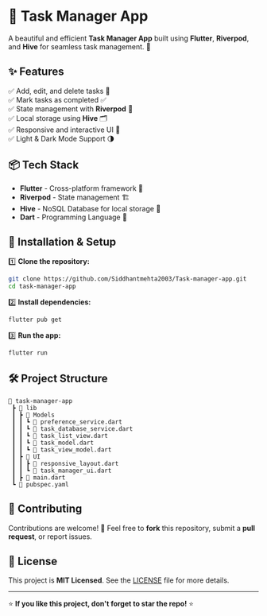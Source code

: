 # 📌 Task Manager App

A beautiful and efficient **Task Manager App** built using **Flutter**, **Riverpod**, and **Hive** for seamless task management. 🚀


## ✨ Features

✅ Add, edit, and delete tasks 📝  
✅ Mark tasks as completed ✅  
✅ State management with **Riverpod** 🔄  
✅ Local storage using **Hive** 🗂  
✅ Responsive and interactive UI 🎨  
✅ Light & Dark Mode Support 🌗  

## 📦 Tech Stack

- **Flutter** - Cross-platform framework 📱
- **Riverpod** - State management 🏗
- **Hive** - NoSQL Database for local storage 📂
- **Dart** - Programming Language 🚀

## 🚀 Installation & Setup

1️⃣ **Clone the repository:**
```sh
git clone https://github.com/Siddhantmehta2003/Task-manager-app.git
cd task-manager-app
```

2️⃣ **Install dependencies:**
```sh
flutter pub get
```

3️⃣ **Run the app:**
```sh
flutter run
```

## 🛠 Project Structure

```
📂 task-manager-app
 ┣ 📂 lib
 ┃ ┣ 📂 Models
 ┃ ┃ ┗ 📄 preference_service.dart
 ┃ ┃ ┗ 📄 task_database_service.dart
 ┃ ┃ ┗ 📄 task_list_view.dart
 ┃ ┃ ┗ 📄 task_model.dart
 ┃ ┃ ┗ 📄 task_view_model.dart
 ┃ ┣ 📂 UI
 ┃ ┃ ┣ 📄 responsive_layout.dart
 ┃ ┃ ┗ 📄 task_manager_ui.dart
 ┃ ┣ 📄 main.dart
 ┗ 📄 pubspec.yaml
```

## 🤝 Contributing

Contributions are welcome! 🎉 Feel free to **fork** this repository, submit a **pull request**, or report issues.

## 📝 License

This project is **MIT Licensed**. See the [LICENSE](LICENSE) file for more details.

---

⭐ **If you like this project, don't forget to star the repo!** ⭐

